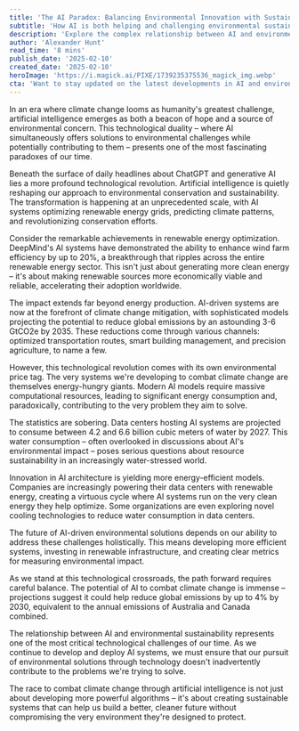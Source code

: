 ```yaml
---
title: 'The AI Paradox: Balancing Environmental Innovation with Sustainability'
subtitle: 'How AI is both helping and challenging environmental sustainability efforts'
description: 'Explore the complex relationship between AI and environmental sustainability, where artificial intelligence serves as both a solution to climate challenges and a potential contributor to environmental stress. Learn how innovative approaches are balancing technological advancement with ecological responsibility.'
author: 'Alexander Hunt'
read_time: '8 mins'
publish_date: '2025-02-10'
created_date: '2025-02-10'
heroImage: 'https://i.magick.ai/PIXE/1739235375536_magick_img.webp'
cta: 'Want to stay updated on the latest developments in AI and environmental sustainability? Follow us on LinkedIn for expert insights and join the conversation about shaping a sustainable future through technology.'
---
```


In an era where climate change looms as humanity's greatest challenge, artificial intelligence emerges as both a beacon of hope and a source of environmental concern. This technological duality – where AI simultaneously offers solutions to environmental challenges while potentially contributing to them – presents one of the most fascinating paradoxes of our time.

Beneath the surface of daily headlines about ChatGPT and generative AI lies a more profound technological revolution. Artificial intelligence is quietly reshaping our approach to environmental conservation and sustainability. The transformation is happening at an unprecedented scale, with AI systems optimizing renewable energy grids, predicting climate patterns, and revolutionizing conservation efforts.

Consider the remarkable achievements in renewable energy optimization. DeepMind's AI systems have demonstrated the ability to enhance wind farm efficiency by up to 20%, a breakthrough that ripples across the entire renewable energy sector. This isn't just about generating more clean energy – it's about making renewable sources more economically viable and reliable, accelerating their adoption worldwide.

The impact extends far beyond energy production. AI-driven systems are now at the forefront of climate change mitigation, with sophisticated models projecting the potential to reduce global emissions by an astounding 3-6 GtCO2e by 2035. These reductions come through various channels: optimized transportation routes, smart building management, and precision agriculture, to name a few.

However, this technological revolution comes with its own environmental price tag. The very systems we're developing to combat climate change are themselves energy-hungry giants. Modern AI models require massive computational resources, leading to significant energy consumption and, paradoxically, contributing to the very problem they aim to solve.

The statistics are sobering. Data centers hosting AI systems are projected to consume between 4.2 and 6.6 billion cubic meters of water by 2027. This water consumption – often overlooked in discussions about AI's environmental impact – poses serious questions about resource sustainability in an increasingly water-stressed world.

Innovation in AI architecture is yielding more energy-efficient models. Companies are increasingly powering their data centers with renewable energy, creating a virtuous cycle where AI systems run on the very clean energy they help optimize. Some organizations are even exploring novel cooling technologies to reduce water consumption in data centers.

The future of AI-driven environmental solutions depends on our ability to address these challenges holistically. This means developing more efficient systems, investing in renewable infrastructure, and creating clear metrics for measuring environmental impact.

As we stand at this technological crossroads, the path forward requires careful balance. The potential of AI to combat climate change is immense – projections suggest it could help reduce global emissions by up to 4% by 2030, equivalent to the annual emissions of Australia and Canada combined.

The relationship between AI and environmental sustainability represents one of the most critical technological challenges of our time. As we continue to develop and deploy AI systems, we must ensure that our pursuit of environmental solutions through technology doesn't inadvertently contribute to the problems we're trying to solve.

The race to combat climate change through artificial intelligence is not just about developing more powerful algorithms – it's about creating sustainable systems that can help us build a better, cleaner future without compromising the very environment they're designed to protect.